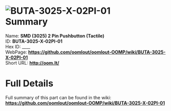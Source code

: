 
![BUTA-3025-X-02PI-01](https://github.com/oomlout/oomlout-OOMP/blob/master/parts/BUTA-3025-X-02PI-01/BUTA-3025-X-02PI-01_420.jpg)   
Summary
=================
  
Name: __SMD (3025) 2 Pin Pushbutton (Tactile)__    
ID: __BUTA-3025-X-02PI-01__   
Hex ID: ____   
WebPage: __https://github.com/oomlout/oomlout-OOMP/wiki/BUTA-3025-X-02PI-01__   
Short URL: __http://oom.lt/__   

Full Details
==========================
Full summary of this part can be found in the wiki:   
__https://github.com/oomlout/oomlout-OOMP/wiki/BUTA-3025-X-02PI-01__    


